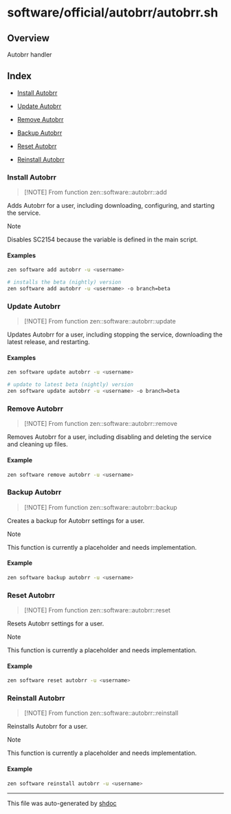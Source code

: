 # software/official/autobrr/autobrr.sh

## Overview

Autobrr handler

## Index

* [Install Autobrr](#install-autobrr)

* [Update Autobrr](#update-autobrr)

* [Remove Autobrr](#remove-autobrr)

* [Backup Autobrr](#backup-autobrr)

* [Reset Autobrr](#reset-autobrr)

* [Reinstall Autobrr](#reinstall-autobrr)


### Install Autobrr

> [!NOTE] From function
> zen::software::autobrr::add

Adds Autobrr for a user, including downloading, configuring, and starting the service.

> [!NOTE]
> Disables SC2154 because the variable is defined in the main script.

#### Examples

```bash
zen software add autobrr -u <username>
```

```bash
# installs the beta (nightly) version
zen software add autobrr -u <username> -o branch=beta
```

### Update Autobrr

> [!NOTE] From function
> zen::software::autobrr::update

Updates Autobrr for a user, including stopping the service, downloading the latest release, and restarting.

#### Examples

```bash
zen software update autobrr -u <username>
```

```bash
# update to latest beta (nightly) version
zen software update autobrr -u <username> -o branch=beta
```

### Remove Autobrr

> [!NOTE] From function
> zen::software::autobrr::remove

Removes Autobrr for a user, including disabling and deleting the service and cleaning up files.

#### Example

```bash
zen software remove autobrr -u <username>
```

### Backup Autobrr

> [!NOTE] From function
> zen::software::autobrr::backup

Creates a backup for Autobrr settings for a user.

> [!NOTE]
> This function is currently a placeholder and needs implementation.

#### Example

```bash
zen software backup autobrr -u <username>
```

### Reset Autobrr

> [!NOTE] From function
> zen::software::autobrr::reset

Resets Autobrr settings for a user.

> [!NOTE]
> This function is currently a placeholder and needs implementation.

#### Example

```bash
zen software reset autobrr -u <username>
```

### Reinstall Autobrr

> [!NOTE] From function
> zen::software::autobrr::reinstall

Reinstalls Autobrr for a user.

> [!NOTE]
> This function is currently a placeholder and needs implementation.

#### Example

```bash
zen software reinstall autobrr -u <username>
```

---
This file was auto-generated by [shdoc](https://github.com/MediaEase/shdoc)
